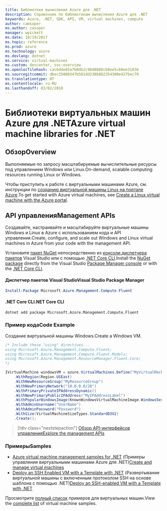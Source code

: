 ```yaml
---
title: Библиотеки вычисления Azure для .NET
description: Справочник по библиотекам вычисления Azure для .NET
keywords: Azure, .NET, SDK, API, VM, virtual machines, compute
author: camsoper
ms.author: casoper
manager: wpickett
ms.date: 10/19/2017
ms.topic: reference
ms.prod: azure
ms.technology: azure
ms.devlang: dotnet
ms.service: virtual-machines
ms.custom: devcenter, svc-overview
ms.openlocfilehash: cac6dde85a7b0db2c98d0888cb0ee5c60ee31836
ms.sourcegitcommit: dbec35008347b581dd238b882354300e427bec70
ms.translationtype: HT
ms.contentlocale: ru-RU
ms.lasthandoff: 03/02/2018
---
```

# <a name="azure-virtual-machine-libraries-for-net"></a><span data-ttu-id="adc9b-104">Библиотеки виртуальных машин Azure для .NET</span><span class="sxs-lookup"><span data-stu-id="adc9b-104">Azure virtual machine libraries for .NET</span></span>

## <a name="overview"></a><span data-ttu-id="adc9b-105">Обзор</span><span class="sxs-lookup"><span data-stu-id="adc9b-105">Overview</span></span>

<span data-ttu-id="adc9b-106">Выполняемые по запросу масштабируемые вычислительные ресурсы под управлением Windows или Linux.</span><span class="sxs-lookup"><span data-stu-id="adc9b-106">On-demand, scalable computing resources running Linux or Windows.</span></span>

<span data-ttu-id="adc9b-107">Чтобы приступить к работе с виртуальными машинами Azure, см. инструкции по [созданию виртуальной машины Linux на портале Azure](https://review.docs.microsoft.com/azure/virtual-machines/linux/quick-create-portal).</span><span class="sxs-lookup"><span data-stu-id="adc9b-107">To get started with Azure virtual machines, see [Create a Linux virtual machine with the Azure portal](https://review.docs.microsoft.com/azure/virtual-machines/linux/quick-create-portal).</span></span>

## <a name="management-apis"></a><span data-ttu-id="adc9b-108">API управления</span><span class="sxs-lookup"><span data-stu-id="adc9b-108">Management APIs</span></span>

<span data-ttu-id="adc9b-109">Создавайте, настраивайте и масштабируйте виртуальные машины Windows и Linux в Azure с использованием кода и API управления.</span><span class="sxs-lookup"><span data-stu-id="adc9b-109">Create, configure, and scale out Windows and Linux virtual machines in Azure from your code with the management API.</span></span>

<span data-ttu-id="adc9b-110">Установите [пакет NuGet](https://www.nuget.org/packages/Microsoft.Azure.Management.Compute.Fluent) непосредственно из [консоли диспетчера пакетов][PackageManager] Visual Studio или с помощью [.NET Core CLI][DotNetCLI].</span><span class="sxs-lookup"><span data-stu-id="adc9b-110">Install the [NuGet package](https://www.nuget.org/packages/Microsoft.Azure.Management.Compute.Fluent) directly from the Visual Studio [Package Manager console][PackageManager] or with the [.NET Core CLI][DotNetCLI].</span></span>

#### <a name="visual-studio-package-manager"></a><span data-ttu-id="adc9b-111">Диспетчер пакетов Visual Studio</span><span class="sxs-lookup"><span data-stu-id="adc9b-111">Visual Studio Package Manager</span></span>

```powershell
Install-Package Microsoft.Azure.Management.Compute.Fluent
```

#### <a name="net-core-cli"></a><span data-ttu-id="adc9b-112">.NET Core CLI</span><span class="sxs-lookup"><span data-stu-id="adc9b-112">.NET Core CLI</span></span>

```bash
dotnet add package Microsoft.Azure.Management.Compute.Fluent
```

### <a name="code-example"></a><span data-ttu-id="adc9b-113">Пример кода</span><span class="sxs-lookup"><span data-stu-id="adc9b-113">Code Example</span></span>

<span data-ttu-id="adc9b-114">Создание виртуальной машины Windows.</span><span class="sxs-lookup"><span data-stu-id="adc9b-114">Create a Windows VM.</span></span>

```csharp
/* Include these "using" directives...
using Microsoft.Azure.Management.Compute.Fluent;
using Microsoft.Azure.Management.Compute.Fluent.Models;
using Microsoft.Azure.Management.ResourceManager.Fluent.Core;
*/

IVirtualMachine windowsVM = azure.VirtualMachines.Define("MyVirtualMachine")
    .WithRegion(Region.USEast)
    .WithNewResourceGroup("MyResourceGroup")
    .WithNewPrimaryNetwork("10.0.0.0/28")
    .WithPrimaryPrivateIPAddressDynamic()
    .WithNewPrimaryPublicIPAddress("MyIPAddressLabel")
    .WithPopularWindowsImage(KnownWindowsVirtualMachineImage.WindowsServer2012R2Datacenter)
    .WithAdminUsername("UserName")
    .WithAdminPassword("Password")
    .WithSize(VirtualMachineSizeTypes.StandardD3V2)
    .Create();
```

> [!div class="nextstepaction"]
> [<span data-ttu-id="adc9b-115">Обзор API-интерфейсов управления</span><span class="sxs-lookup"><span data-stu-id="adc9b-115">Explore the management APIs</span></span>](https://docs.microsoft.com/dotnet/api/overview/azure/virtualmachines/management?view=azure-dotnet)

### <a name="samples"></a><span data-ttu-id="adc9b-116">Примеры</span><span class="sxs-lookup"><span data-stu-id="adc9b-116">Samples</span></span>

* <span data-ttu-id="adc9b-117">[Azure virtual machine management samples for .NET](/dotnet/azure/dotnet-sdk-azure-virtual-machine-samples) (Примеры управления виртуальными машинами Azure для .NET)</span><span class="sxs-lookup"><span data-stu-id="adc9b-117">[Create and manage virtual machines](/dotnet/azure/dotnet-sdk-azure-virtual-machine-samples)</span></span>
* <span data-ttu-id="adc9b-118">[Deploy an SSH Enabled VM with a Template with .NET](https://azure.microsoft.com/resources/samples/resource-manager-dotnet-template-deployment/) (Развертывание виртуальной машины с включенным протоколом SSH на основе шаблона с помощью .NET)</span><span class="sxs-lookup"><span data-stu-id="adc9b-118">[Deploy an SSH-enabled VM with a Template with .NET](https://azure.microsoft.com/resources/samples/resource-manager-dotnet-template-deployment/)</span></span>

<span data-ttu-id="adc9b-119">Просмотрите [полный список](https://azure.microsoft.com/resources/samples/?platform=dotnet&term=VM) примеров для виртуальных машин.</span><span class="sxs-lookup"><span data-stu-id="adc9b-119">View the [complete list](https://azure.microsoft.com/resources/samples/?platform=dotnet&term=VM) of virtual machine samples.</span></span>

[PackageManager]: https://docs.microsoft.com/nuget/tools/package-manager-console
[DotNetCLI]: https://docs.microsoft.com/dotnet/core/tools/dotnet-add-package
